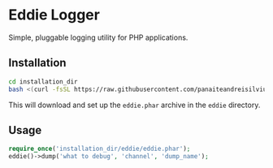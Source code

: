 # Eddie Logger

Simple, pluggable logging utility for PHP applications.

## Installation

```bash
cd installation_dir
bash <(curl -fsSL https://raw.githubusercontent.com/panaiteandreisilviu/eddie-logger/master/install.sh)
```

This will download and set up the `eddie.phar` archive in the `eddie` directory.

## Usage

```php
require_once('installation_dir/eddie/eddie.phar');
eddie()->dump('what to debug', 'channel', 'dump_name');
```